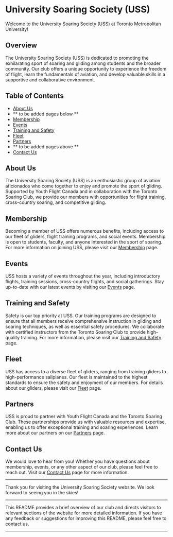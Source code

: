 # University Soaring Society (USS)

Welcome to the University Soaring Society (USS) at Toronto Metropolitan University!

## Overview

The University Soaring Society (USS) is dedicated to promoting the exhilarating sport of soaring and gliding among students and the broader community. Our club offers a unique opportunity to experience the freedom of flight, learn the fundamentals of aviation, and develop valuable skills in a supportive and collaborative environment.

## Table of Contents

- [About Us](#about-us)
- ** to be added pages below **
- [Membership](#membership)
- [Events](#events)
- [Training and Safety](#training-and-safety)
- [Fleet](#fleet)
- [Partners](#partners)
- ** to be added pages above **
- [Contact Us](#contact-us)

## About Us

The University Soaring Society (USS) is an enthusiastic group of aviation aficionados who come together to enjoy and promote the sport of gliding. Supported by Youth Flight Canada and in collaboration with the Toronto Soaring Club, we provide our members with opportunities for flight training, cross-country soaring, and competitive gliding.

## Membership

Becoming a member of USS offers numerous benefits, including access to our fleet of gliders, flight training programs, and social events. Membership is open to students, faculty, and anyone interested in the sport of soaring. For more information on joining USS, please visit our [Membership](https://ammarjmahmood.github.io/University-Soaring-Society/membership.html) page.

## Events

USS hosts a variety of events throughout the year, including introductory flights, training sessions, cross-country flights, and social gatherings. Stay up-to-date with our latest events by visiting our [Events](https://ammarjmahmood.github.io/University-Soaring-Society/events.html) page.

## Training and Safety

Safety is our top priority at USS. Our training programs are designed to ensure that all members receive comprehensive instruction in gliding and soaring techniques, as well as essential safety procedures. We collaborate with certified instructors from the Toronto Soaring Club to provide high-quality training. For more information, please visit our [Training and Safety](https://ammarjmahmood.github.io/University-Soaring-Society/training.html) page.

## Fleet

USS has access to a diverse fleet of gliders, ranging from training gliders to high-performance sailplanes. Our fleet is maintained to the highest standards to ensure the safety and enjoyment of our members. For details about our gliders, please visit our [Fleet](https://ammarjmahmood.github.io/University-Soaring-Society/fleet.html) page.

## Partners

USS is proud to partner with Youth Flight Canada and the Toronto Soaring Club. These partnerships provide us with valuable resources and expertise, enabling us to offer exceptional training and soaring experiences. Learn more about our partners on our [Partners](https://ammarjmahmood.github.io/University-Soaring-Society/partners.html) page.

## Contact Us

We would love to hear from you! Whether you have questions about membership, events, or any other aspect of our club, please feel free to reach out. Visit our [Contact Us](https://ammarjmahmood.github.io/University-Soaring-Society/contact.html) page for more information.

---

Thank you for visiting the University Soaring Society website. We look forward to seeing you in the skies!

---

This README provides a brief overview of our club and directs visitors to relevant sections of the website for more detailed information. If you have any feedback or suggestions for improving this README, please feel free to contact us.

---
